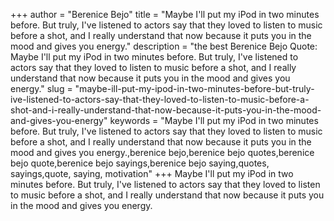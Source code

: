 +++
author = "Berenice Bejo"
title = "Maybe I'll put my iPod in two minutes before. But truly, I've listened to actors say that they loved to listen to music before a shot, and I really understand that now because it puts you in the mood and gives you energy."
description = "the best Berenice Bejo Quote: Maybe I'll put my iPod in two minutes before. But truly, I've listened to actors say that they loved to listen to music before a shot, and I really understand that now because it puts you in the mood and gives you energy."
slug = "maybe-ill-put-my-ipod-in-two-minutes-before-but-truly-ive-listened-to-actors-say-that-they-loved-to-listen-to-music-before-a-shot-and-i-really-understand-that-now-because-it-puts-you-in-the-mood-and-gives-you-energy"
keywords = "Maybe I'll put my iPod in two minutes before. But truly, I've listened to actors say that they loved to listen to music before a shot, and I really understand that now because it puts you in the mood and gives you energy.,berenice bejo,berenice bejo quotes,berenice bejo quote,berenice bejo sayings,berenice bejo saying,quotes, sayings,quote, saying, motivation"
+++
Maybe I'll put my iPod in two minutes before. But truly, I've listened to actors say that they loved to listen to music before a shot, and I really understand that now because it puts you in the mood and gives you energy.
